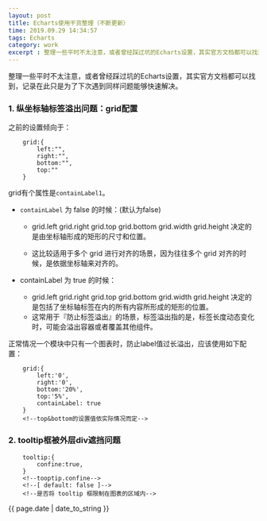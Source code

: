 ```yaml
---
layout: post
title: Echarts使用干货整理（不断更新）
time: 2019.09.29 14:34:57
tags: Echarts
category: work
excerpt : 整理一些平时不太注意，或者曾经踩过坑的Echarts设置，其实官方文档都可以找到，记录在此只是为了下次遇到同样问题能够快速解决。
---
```


整理一些平时不太注意，或者曾经踩过坑的Echarts设置，其实官方文档都可以找到，记录在此只是为了下次遇到同样问题能够快速解决。

### 1. 纵坐标轴标签溢出问题：grid配置
之前的设置倾向于：
```
    grid:{
        left:"",
        right:"",
        bottom:"",
        top:""
    }
```
grid有个属性是`containLabel1`。
+ `containLabel` 为 false 的时候：(默认为false)
    + grid.left grid.right grid.top grid.bottom grid.width grid.height 决定的是由坐标轴形成的矩形的尺寸和位置。

    + 这比较适用于多个 grid 进行对齐的场景，因为往往多个 grid 对齐的时候，是依据坐标轴来对齐的。

+ containLabel 为 true 的时候：
    + grid.left grid.right grid.top grid.bottom grid.width grid.height 决定的是包括了坐标轴标签在内的所有内容所形成的矩形的位置。
    + 这常用于『防止标签溢出』的场景，标签溢出指的是，标签长度动态变化时，可能会溢出容器或者覆盖其他组件。

正常情况一个模块中只有一个图表时，防止label值过长溢出，应该使用如下配置：
```
    grid:{
        left:'0',
        right:'0',
        bottom:'20%',
        top:'5%',
        containLabel: true
    }
    <!--top&bottom的设置值依实际情况而定-->
```

### 2. tooltip框被外层div遮挡问题
```
    tooltip:{
        confine:true,
    }
    <!--tooptip.confine-->
	<!--[ default: false ]-->
	<!--是否将 tooltip 框限制在图表的区域内-->
```

<p>{{ page.date | date_to_string }}</p>
